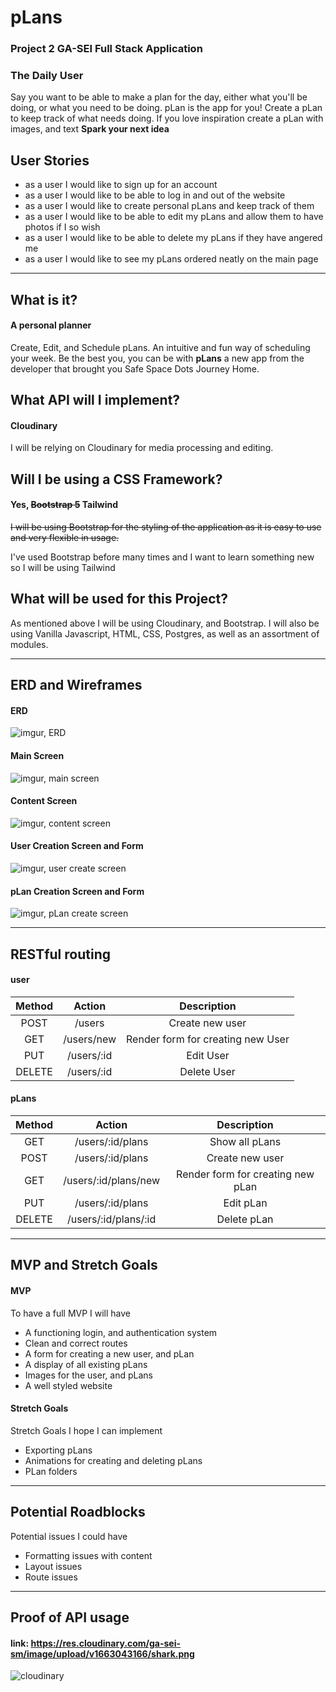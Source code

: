 # pLans
### Project 2 GA-SEI Full Stack Application


### The Daily User
Say you want to be able to make a plan for the day, either what you'll be doing, or what you need to be doing. pLan is the app for you! Create a pLan to keep track of what needs doing.
If you love inspiration create a pLan with images, and text **Spark your next idea**

## User Stories
* as a user I would like to sign up for an account
* as a user I would like to be able to log in and out of the website
* as a user I would like to create personal pLans and keep track of them
* as a user I would like to be able to edit my pLans and allow them to have photos if I so wish
* as a user I would like to be able to delete my pLans if they have angered me
* as a user I would like to see my pLans ordered neatly on the main page
 

---

## What is it?
#### A personal planner
Create, Edit, and Schedule pLans. An intuitive and fun way of scheduling your week.
Be the best you, you can be with **pLans** a new app from the developer that brought you Safe Space Dots Journey Home.


## What API will I implement?
#### Cloudinary
I will be relying on Cloudinary for media processing and editing.

## Will I be using a CSS Framework?
#### Yes, ~~Bootstrap 5~~ Tailwind
 ~~I will be using Bootstrap for the styling of the application as it is easy to use and very flexible in usage.~~

 I've used Bootstrap before many times and I want to learn something new so I will be using Tailwind

## What will be used for this Project?
As mentioned above I will be using Cloudinary, and Bootstrap. I will also be using Vanilla Javascript, HTML, CSS, Postgres, as well as an assortment of modules. 

---

## ERD and Wireframes

#### ERD
![imgur, ERD](https://i.imgur.com/rdF1P5M.png)

#### Main Screen
![imgur, main screen](https://i.imgur.com/kIYWCoq.png)

#### Content Screen
![imgur, content screen](https://i.imgur.com/xyA4h36.png)

#### User Creation Screen and Form
![imgur, user create screen](https://i.imgur.com/IDrPGjn.png)

#### pLan Creation Screen and Form
![imgur, pLan create screen](https://i.imgur.com/HXGY35U.png)

---

## RESTful routing
#### user

| Method | Action | Description |
|:------:|:------:|:-----------:|
| POST   | /users | Create new user |
| GET    | /users/new | Render form for creating new User |
| PUT    | /users/:id | Edit User |
| DELETE | /users/:id | Delete User |

#### pLans
| Method | Action | Description |
|:------:|:------:|:-----------:|
| GET    | /users/:id/plans | Show all pLans |
| POST   | /users/:id/plans | Create new user |
| GET    | /users/:id/plans/new | Render form for creating new pLan |
| PUT    | /users/:id/plans | Edit pLan |
| DELETE | /users/:id/plans/:id | Delete pLan |

---

## MVP and Stretch Goals

#### MVP
To have a full MVP I will have 
* A functioning login, and authentication system
* Clean and correct routes
* A form for creating a new user, and pLan
* A display of all existing pLans
* Images for the user, and pLans
* A well styled website

#### Stretch Goals
Stretch Goals I hope I can implement
* Exporting pLans
* Animations for creating and deleting pLans
* PLan folders

---

## Potential Roadblocks
Potential issues I could have
* Formatting issues with content
* Layout issues
* Route issues

---

## Proof of API usage

#### link: https://res.cloudinary.com/ga-sei-sm/image/upload/v1663043166/shark.png

![cloudinary](https://res.cloudinary.com/ga-sei-sm/image/upload/v1663043166/shark.png)